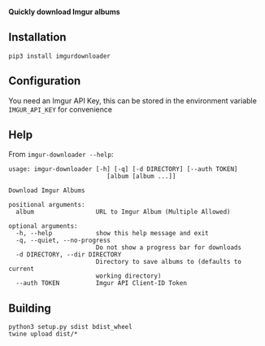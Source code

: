 **Quickly download Imgur albums**

## Installation

`pip3 install imgurdownloader`

## Configuration

You need an Imgur API Key, this can be stored in the environment variable
`IMGUR_API_KEY` for convenience

## Help

From `imgur-downloader --help`:
```
usage: imgur-downloader [-h] [-q] [-d DIRECTORY] [--auth TOKEN]
                           [album [album ...]]

Download Imgur Albums

positional arguments:
  album                 URL to Imgur Album (Multiple Allowed)

optional arguments:
  -h, --help            show this help message and exit
  -q, --quiet, --no-progress
                        Do not show a progress bar for downloads
  -d DIRECTORY, --dir DIRECTORY
                        Directory to save albums to (defaults to current
                        working directory)
  --auth TOKEN          Imgur API Client-ID Token
```

## Building

```
python3 setup.py sdist bdist_wheel
twine upload dist/*
```